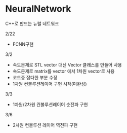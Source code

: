 # NeuralNetwork
C++로 만드는 뉴럴 네트워크

2/22
  - FCNN구현
  
3/2
  - 속도문제로 STL vector 대신 Vector 클래스를 만들어 사용
  - 속도문제로 matrix를 vector<vector> 에서 1차원 vector로 사용
  - 코드중 잡다한 부분 수정
  - 1차원 컨볼루션레이어 구현 시작(미완성)
  
3/3
  - 1차원/2차원 컨볼루션레이어 순전파 구현
  
3/6
  - 2차원 컨볼루션 레이어 역전파 구현
